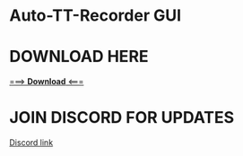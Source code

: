 # Auto-TT-Recorder GUI

# DOWNLOAD HERE
[===> **Download** <===](https://github.com/luckytyphlosion/auto-tt-recorder-gui/releases)

# JOIN DISCORD FOR UPDATES
[Discord link](https://discord.gg/6FqfpnqP57)
